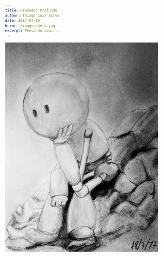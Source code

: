 ```yaml
---
title: Pensador Profundo
author: Thiago Luiz Silva
date: 2017-07-18
hero: ./images/hero.jpg
excerpt: Pensando aqui...
---
```



<div className="Image__Small">
  <img
    src="./images/2017-07-18-pensador-profundo.jpeg"
    title="Pensador Profundo"
    alt="Um robô cabeçudo pensando numa pedra"
  />
</div>

